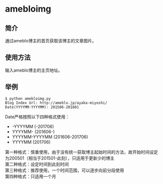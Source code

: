 # amebloimg

## 简介
通过ameblo博主的首页获取该博主的文章图片。

## 使用方法
输入ameblo博主的主页地址。

## 举例
```shell
$ python amebloimg.py
Blog Index Url: http://ameblo.jp/ayaka-miyoshi/
Date(YYYYMM-YYYYMM): 201506-201601
```
Date严格按照以下四种格式使用：

+ -YYYYMM (-201706)
+ YYYYMM- (201606-)
+ YYYYMM-YYYYMM (201606-201706)
+ YYYYMM (201706)

第一种格式：慎重使用，由于没有统一获取博主起始时间的方法，故开始时间设定为200501（相当于201501-此刻），只适用于更新少的博主  
第二种格式：设定时间到此刻时间   
第三种格式：推荐使用，一个时间范围，可以逐步向前分段使用  
第四种格式：只适用一个月
